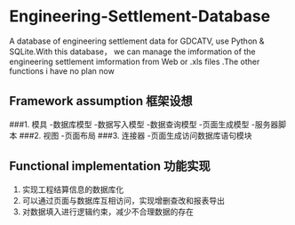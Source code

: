 # Engineering-Settlement-Database
A database of engineering settlement data for GDCATV, use Python & SQLite.With this database， we can manage the imformation of the engineering settlement imformation from Web or .xls files .The other functions i have no plan now 
## Framework assumption 框架设想
###1. 模具
-数据库模型
-数据写入模型
-数据查询模型
-页面生成模型
-服务器脚本
###2. 视图
-页面布局
###3. 连接器
-页面生成访问数据库语句模块
## Functional implementation 功能实现
1. 实现工程结算信息的数据库化
2. 可以通过页面与数据库互相访问，实现增删查改和报表导出
3. 对数据填入进行逻辑约束，减少不合理数据的存在
